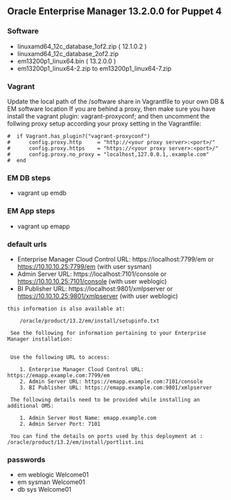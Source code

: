 ## Oracle Enterprise Manager 13.2.0.0 for Puppet 4

### Software
- linuxamd64_12c_database_1of2.zip  ( 12.1.0.2 )
- linuxamd64_12c_database_2of2.zip
- em13200p1_linux64.bin   ( 13.2.0.0 )
- em13200p1_linux64-2.zip to em13200p1_linux64-7.zip

### Vagrant
Update the local path of the /software share in Vagrantfile to your own DB & EM software location
If you are behind a proxy, then make sure you have install the vagrant plugin: vagrant-proxyconf; 
and then uncomment the follwing proxy setup according your proxy setting in the Vagrantfile:
````
#  if Vagrant.has_plugin?("vagrant-proxyconf")
#      config.proxy.http     = "http://<your proxy server>:<port>/"
#      config.proxy.https    = "https://<your proxy server>:<port>/"
#      config.proxy.no_proxy = "localhost,127.0.0.1,.example.com"
#  end
````

### EM DB steps
- vagrant up emdb

### EM App steps
- vagrant up emapp

### default urls
- Enterprise Manager Cloud Control URL: https://localhost:7799/em or https://10.10.10.25:7799/em
  (with user sysman)
- Admin Server URL: https://localhost:7101/console or https://10.10.10.25:7101/console
  (with user weblogic)
- BI Publisher URL: https://localhost:9801/xmlpserver or https://10.10.10.25:9801/xmlpserver
  (with user weblogic)

````
this information is also available at:

 	/oracle/product/13.2/em/install/setupinfo.txt

 See the following for information pertaining to your Enterprise Manager installation:


 Use the following URL to access:

 	1. Enterprise Manager Cloud Control URL: https://emapp.example.com:7799/em
 	2. Admin Server URL: https://emapp.example.com:7101/console
 	3. BI Publisher URL: https://emapp.example.com:9801/xmlpserver

 The following details need to be provided while installing an additional OMS:

 	1. Admin Server Host Name: emapp.example.com
 	2. Admin Server Port: 7101

 You can find the details on ports used by this deployment at : /oracle/product/13.2/em/install/portlist.ini
````


### passwords
- em weblogic Welcome01
- em sysman Welcome01
- db sys Welcome01